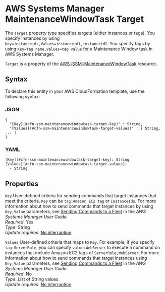 # AWS Systems Manager MaintenanceWindowTask Target<a name="aws-properties-ssm-maintenancewindowtask-target"></a>

<a name="aws-properties-ssm-maintenancewindowtask-target-description"></a>The `Target` property type specifies targets \(either instances or tags\)\. You specify instances by using `Key=instanceids,Values=instanceid1,instanceid2`\. You specify tags by using `Key=tag name,Values=tag value` for a Maintenance Window task in AWS Systems Manager\.

<a name="aws-properties-ssm-maintenancewindowtask-target-inheritance"></a> `Target` is a property of the [AWS::SSM::MaintenanceWindowTask](aws-resource-ssm-maintenancewindowtask.md) resource\.

## Syntax<a name="aws-properties-ssm-maintenancewindowtask-target-syntax"></a>

To declare this entity in your AWS CloudFormation template, use the following syntax:

### JSON<a name="aws-properties-ssm-maintenancewindowtask-target-syntax.json"></a>

```
{
  "[Key](#cfn-ssm-maintenancewindowtask-target-key)" : String,
  "[Values](#cfn-ssm-maintenancewindowtask-target-values)" : [ String, ... ]
}
```

### YAML<a name="aws-properties-ssm-maintenancewindowtask-target-syntax.yaml"></a>

```
[Key](#cfn-ssm-maintenancewindowtask-target-key): String
[Values](#cfn-ssm-maintenancewindowtask-target-values): 
  - String
```

## Properties<a name="aws-properties-ssm-maintenancewindowtask-target-properties"></a>

`Key`  <a name="cfn-ssm-maintenancewindowtask-target-key"></a>
User\-defined criteria for sending commands that target instances that meet the criteria\. `Key` can be `tag:Amazon EC2 tag` or `InstanceIds`\. For more information about how to send commands that target instances by using `Key,Value` parameters, see [ Sending Commands to a Fleet](https://docs.aws.amazon.com/systems-manager/latest/userguide/send-commands-multiple.html) in the *AWS Systems Manager User Guide*\.  
 *Required*: Yes  
 *Type*: String  
 *Update requires*: [No interruption](using-cfn-updating-stacks-update-behaviors.md#update-no-interrupt) 

`Values`  <a name="cfn-ssm-maintenancewindowtask-target-values"></a>
User\-defined criteria that maps to `Key`\. For example, if you specify `tag:ServerRole`, you can specify `value:WebServer` to execute a command on instances that include Amazon EC2 tags of `ServerRole,WebServer`\. For more information about how to send commands that target instances using `Key,Value` parameters, see [ Sending Commands to a Fleet](https://docs.aws.amazon.com/systems-manager/latest/userguide/send-commands-multiple.html) in the *AWS Systems Manager User Guide*\.  
 *Required*: No  
 *Type*: List of String values  
 *Update requires*: [No interruption](using-cfn-updating-stacks-update-behaviors.md#update-no-interrupt) 